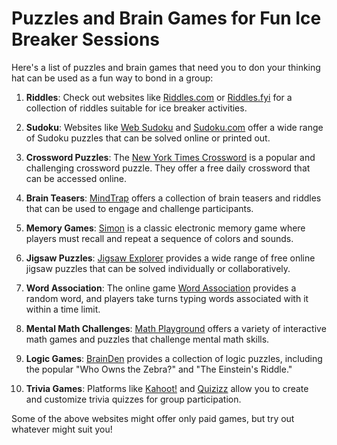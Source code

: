 # Puzzles and Brain Games for Fun Ice Breaker Sessions

Here's a list of puzzles and brain games that need you to don your thinking hat can be used as a fun way to bond in a group:

1. **Riddles**: Check out websites like [Riddles.com](https://www.riddles.com/) or [Riddles.fyi](https://riddles.fyi/) for a collection of riddles suitable for ice breaker activities.

2. **Sudoku**: Websites like [Web Sudoku](https://www.websudoku.com/) and [Sudoku.com](https://sudoku.com/) offer a wide range of Sudoku puzzles that can be solved online or printed out.

3. **Crossword Puzzles**: The [New York Times Crossword](https://www.nytimes.com/crosswords) is a popular and challenging crossword puzzle. They offer a free daily crossword that can be accessed online.

4. **Brain Teasers**: [MindTrap](https://www.mindtrapgames.com/) offers a collection of brain teasers and riddles that can be used to engage and challenge participants.

5. **Memory Games**: [Simon](https://www.simonmemorygame.com/) is a classic electronic memory game where players must recall and repeat a sequence of colors and sounds.

6. **Jigsaw Puzzles**: [Jigsaw Explorer](https://www.jigsawexplorer.com/) provides a wide range of free online jigsaw puzzles that can be solved individually or collaboratively.

7. **Word Association**: The online game [Word Association](https://wordassociation.org/) provides a random word, and players take turns typing words associated with it within a time limit.

8. **Mental Math Challenges**: [Math Playground](https://www.mathplayground.com/) offers a variety of interactive math games and puzzles that challenge mental math skills.

9. **Logic Games**: [BrainDen](https://brainden.com/logic-puzzles) provides a collection of logic puzzles, including the popular "Who Owns the Zebra?" and "The Einstein's Riddle."

10. **Trivia Games**: Platforms like [Kahoot!](https://kahoot.com/) and [Quizizz](https://quizizz.com/) allow you to create and customize trivia quizzes for group participation.

Some of the above websites might offer only paid games, but try out whatever might suit you!
